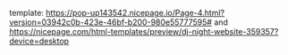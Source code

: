 template:
https://pop-up143542.nicepage.io/Page-4.html?version=03942c0b-423e-46bf-b200-980e55777595#
and
https://nicepage.com/html-templates/preview/dj-night-website-359357?device=desktop

